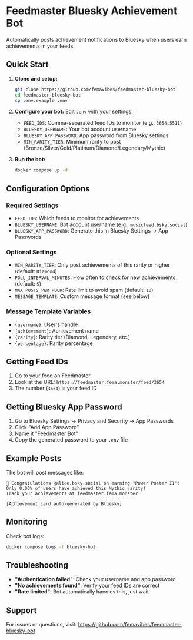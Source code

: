 # Feedmaster Bluesky Achievement Bot

Automatically posts achievement notifications to Bluesky when users earn achievements in your feeds.

## Quick Start

1. **Clone and setup:**
   ```bash
   git clone https://github.com/femavibes/feedmaster-bluesky-bot
   cd feedmaster-bluesky-bot
   cp .env.example .env
   ```

2. **Configure your bot:**
   Edit `.env` with your settings:
   - `FEED_IDS`: Comma-separated feed IDs to monitor (e.g., `3654,5511`)
   - `BLUESKY_USERNAME`: Your bot account username
   - `BLUESKY_APP_PASSWORD`: App password from Bluesky settings
   - `MIN_RARITY_TIER`: Minimum rarity to post (Bronze/Silver/Gold/Platinum/Diamond/Legendary/Mythic)

3. **Run the bot:**
   ```bash
   docker compose up -d
   ```

## Configuration Options

### Required Settings
- `FEED_IDS`: Which feeds to monitor for achievements
- `BLUESKY_USERNAME`: Bot account username (e.g., `musicfeed.bsky.social`)
- `BLUESKY_APP_PASSWORD`: Generate this in Bluesky Settings → App Passwords

### Optional Settings
- `MIN_RARITY_TIER`: Only post achievements of this rarity or higher (default: `Diamond`)
- `POLL_INTERVAL_MINUTES`: How often to check for new achievements (default: `5`)
- `MAX_POSTS_PER_HOUR`: Rate limit to avoid spam (default: `10`)
- `MESSAGE_TEMPLATE`: Custom message format (see below)

### Message Template Variables
- `{username}`: User's handle
- `{achievement}`: Achievement name
- `{rarity}`: Rarity tier (Diamond, Legendary, etc.)
- `{percentage}`: Rarity percentage

## Getting Feed IDs

1. Go to your feed on Feedmaster
2. Look at the URL: `https://feedmaster.fema.monster/feed/3654`
3. The number (`3654`) is your feed ID

## Getting Bluesky App Password

1. Go to Bluesky Settings → Privacy and Security → App Passwords
2. Click "Add App Password"
3. Name it "Feedmaster Bot"
4. Copy the generated password to your `.env` file

## Example Posts

The bot will post messages like:
```
🎉 Congratulations @alice.bsky.social on earning "Power Poster II"! 
Only 0.06% of users have achieved this Mythic rarity! 
Track your achievements at feedmaster.fema.monster

[Achievement card auto-generated by Bluesky]
```

## Monitoring

Check bot logs:
```bash
docker compose logs -f bluesky-bot
```

## Troubleshooting

- **"Authentication failed"**: Check your username and app password
- **"No achievements found"**: Verify your feed IDs are correct
- **"Rate limited"**: Bot automatically handles this, just wait

## Support

For issues or questions, visit: https://github.com/femavibes/feedmaster-bluesky-bot